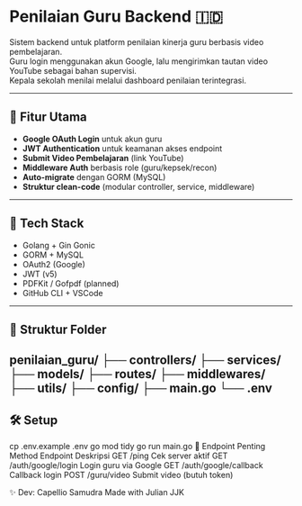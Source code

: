 # Penilaian Guru Backend 🇮🇩

Sistem backend untuk platform penilaian kinerja guru berbasis video pembelajaran.  
Guru login menggunakan akun Google, lalu mengirimkan tautan video YouTube sebagai bahan supervisi.  
Kepala sekolah menilai melalui dashboard penilaian terintegrasi.

---

## 🔐 Fitur Utama

- **Google OAuth Login** untuk akun guru
- **JWT Authentication** untuk keamanan akses endpoint
- **Submit Video Pembelajaran** (link YouTube)
- **Middleware Auth** berbasis role (guru/kepsek/recon)
- **Auto-migrate** dengan GORM (MySQL)
- **Struktur clean-code** (modular controller, service, middleware)

---

## 🚀 Tech Stack

- Golang + Gin Gonic
- GORM + MySQL
- OAuth2 (Google)
- JWT (v5)
- PDFKit / Gofpdf (planned)
- GitHub CLI + VSCode

---

## 📂 Struktur Folder

penilaian_guru/
├── controllers/
├── services/
├── models/
├── routes/
├── middlewares/
├── utils/
├── config/
├── main.go
└── .env
---

## 🛠️ Setup

cp .env.example .env
go mod tidy
go run main.go
🧪 Endpoint Penting
Method	Endpoint	Deskripsi
GET	/ping	Cek server aktif
GET	/auth/google/login	Login guru via Google
GET	/auth/google/callback	Callback login
POST	/guru/video	Submit video (butuh token)

✨ Dev: Capellio Samudra
Made with Julian JJK
